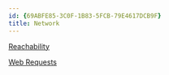 ```yaml
---
id: {69ABFE85-3C0F-1B83-5FCB-79E4617DCB9F}  
title: Network  
---
```


[Reachability](/recipes/ios/network/reachability)

 [Web Requests](/recipes/ios/network/web_requests)